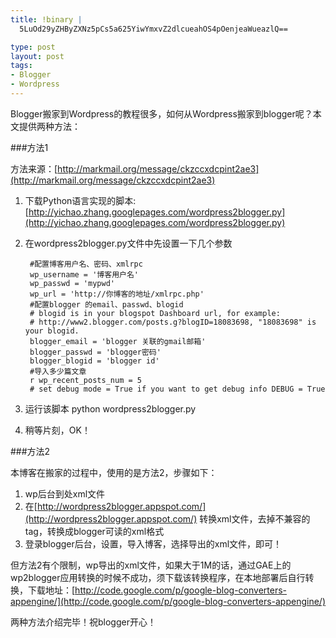 ```yaml
--- 
title: !binary |
  5LuOd29yZHByZXNz5pCs5a625YiwYmxvZ2dlcueahOS4pOenjeaWueazlQ==

type: post
layout: post
tags: 
- Blogger
- Wordpress
---
```


Blogger搬家到Wordpress的教程很多，如何从Wordpress搬家到blogger呢？本文提供两种方法：

###方法1

方法来源：[http://markmail.org/message/ckzccxdcpint2ae3](http://markmail.org/message/ckzccxdcpint2ae3) 

1. 下载Python语言实现的脚本:[http://yichao.zhang.googlepages.com/wordpress2blogger.py](http://yichao.zhang.googlepages.com/wordpress2blogger.py)
2. 在wordpress2blogger.py文件中先设置一下几个参数

		#配置博客用户名、密码、xmlrpc
		wp_username = '博客用户名'
		wp_passwd = 'mypwd'
		wp_url = 'http://你博客的地址/xmlrpc.php'
		#配置blogger 的email、passwd、blogid
		# blogid is in your blogspot Dashboard url, for example:
		# http://www2.blogger.com/posts.g?blogID=18083698, "18083698" is your blogid.
		blogger_email = 'blogger 关联的gmail邮箱'
		blogger_passwd = 'blogger密码'
		blogger_blogid = 'blogger id' 
		#导入多少篇文章
		r wp_recent_posts_num = 5 
		# set debug mode = True if you want to get debug info DEBUG = True

3. 运行该脚本 python wordpress2blogger.py
4. 稍等片刻，OK！


###方法2

本博客在搬家的过程中，使用的是方法2，步骤如下：

1. wp后台到处xml文件
2. 在[http://wordpress2blogger.appspot.com/](http://wordpress2blogger.appspot.com/) 转换xml文件，去掉不兼容的tag，转换成blogger可读的xml格式
3. 登录blogger后台，设置，导入博客，选择导出的xml文件，即可！

但方法2有个限制，wp导出的xml文件，如果大于1M的话，通过GAE上的wp2blogger应用转换的时候不成功，须下载该转换程序，在本地部署后自行转换，下载地址：[http://code.google.com/p/google-blog-converters-appengine/](http://code.google.com/p/google-blog-converters-appengine/)

两种方法介绍完毕！祝blogger开心！

